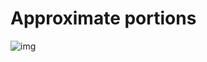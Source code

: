 # Approximate portions

![img](https://knowledge-lardissone.s3.amazonaws.com/pb-tgEQ0PrXVb-OEnTd-BZb9Q.png)